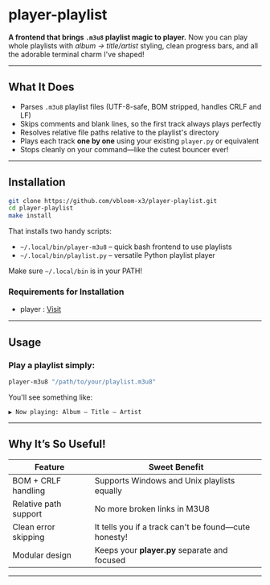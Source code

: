 # player-playlist

**A frontend that brings `.m3u8` playlist magic to player.** Now you can play whole playlists with *album → title/artist* styling, clean progress bars, and all the adorable terminal charm I've shaped!

---

## What It Does

* Parses `.m3u8` playlist files (UTF-8-safe, BOM stripped, handles CRLF and LF)
* Skips comments and blank lines, so the first track always plays perfectly
* Resolves relative file paths relative to the playlist's directory
* Plays each track **one by one** using your existing `player.py` or equivalent
* Stops cleanly on your command—like the cutest bouncer ever!

---

## Installation

```bash
git clone https://github.com/vbloom-x3/player-playlist.git
cd player-playlist
make install
```

That installs two handy scripts:

* `~/.local/bin/player-m3u8` – quick bash frontend to use playlists
* `~/.local/bin/playlist.py` – versatile Python playlist player

Make sure `~/.local/bin` is in your PATH!

### Requirements for Installation

* player : [ Visit ](https://github.com/vbloom-x3/player)

---

## Usage

### Play a playlist simply:

```bash
player-m3u8 "/path/to/your/playlist.m3u8"
```

You'll see something like:

```
▶ Now playing: Album – Title — Artist
```

---

## Why It’s So Useful!

| Feature               | Sweet Benefit                                        |
| --------------------- | ---------------------------------------------------- |
| BOM + CRLF handling   | Supports Windows and Unix playlists equally          |
| Relative path support | No more broken links in M3U8                         |
| Clean error skipping  | It tells you if a track can't be found—cute honesty! |
| Modular design        | Keeps your **player.py** separate and focused        |

---
